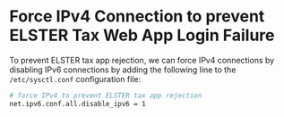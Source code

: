 # Force IPv4 Connection to prevent ELSTER Tax Web App Login Failure

To prevent ELSTER tax app rejection, we can force IPv4 connections by disabling IPv6 connections by adding the following line to the `/etc/sysctl.conf` configuration file:

```sh
# force IPv4 to prevent ELSTER tax app rejection
net.ipv6.conf.all.disable_ipv6 = 1
```